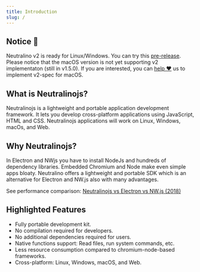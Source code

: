 ```yaml
---
title: Introduction
slug: /
---
```


## Notice 🔔

Neutralino v2 is ready for Linux/Windows. You can try this [pre-release](https://github.com/neutralinojs/neutralinojs/releases/tag/v2.0.0).
Please notice that the macOS version is not yet supporting v2 implementaton (still in v1.5.0). If you are interested, you can [help ❤️](https://github.com/neutralinojs/neutralinojs/issues/395) us to implement v2-spec for macOS.

## What is Neutralinojs?

Neutralinojs is a lightweight and portable application development framework. It lets you develop cross-platform applications using JavaScript, HTML and CSS. Neutralinojs applications will work on Linux, Windows, macOs, and Web.

## Why Neutralinojs?

In Electron and NWjs you have to install NodeJs and hundreds of dependency libraries. Embedded Chromium and Node make even simple apps bloaty. Neutralino offers a lightweight and portable SDK which is an alternative for Electron and NW.js also with many advantages.

See performance comparison: [Neutralinojs vs Electron vs NW.js (2018)](https://github.com/neutralinojs/evaluation)

## Highlighted Features

- Fully portable development kit.
- No compilation required for developers.
- No additional dependencies required for users.
- Native functions support: Read files, run system commands, etc.
- Less resource consumption compared to chromium-node-based frameworks.
- Cross-platform: Linux, Windows, macOS, and Web.
